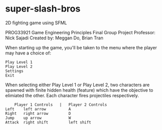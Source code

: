 # super-slash-bros
2D fighting game using SFML

PROG33921 Game Engineering Principles
Final Group Project
Professor: Nick Sajadi
Created by: Meggan Do, Brian Tran

When starting up the game, you'll be taken to the menu where the player may have a choice of:

	Play Level 1
	Play Level 2
	Settings
	Exit

When selecting either Play Level 1 or Play Level 2, two characters are spawned with finite hidden health (feature) which have the objective to elimiated the other. Each character fires projectiles respectively.

		Player 1 Controls	|	Player 2 Controls
	Left	left arrow			A
	Right	right arrow			D
	Jump	up arrow			W
	Attack	right shift			left shift


